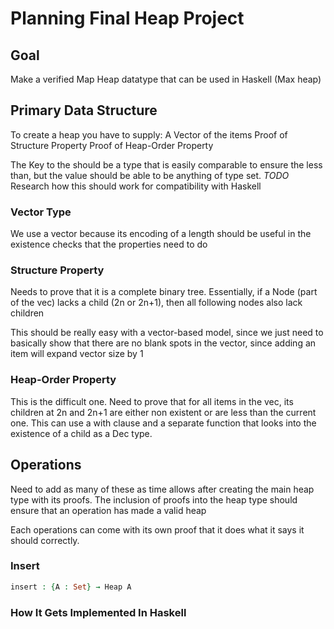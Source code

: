 # Planning Final Heap Project

## Goal
Make a verified Map Heap datatype that can be used in Haskell
(Max heap)
## Primary Data Structure
To create a heap you have to supply:
A Vector of the items
Proof of Structure Property
Proof of Heap-Order Property

The Key to the should be a type that is easily comparable to ensure the less than, but the value should be able to be anything of type set. 
*TODO* Research how this should work for compatibility with Haskell
### Vector Type
We use a vector because its encoding of a length should be useful in the existence checks that the properties need to do
### Structure Property
Needs to prove that it is a complete binary tree.
Essentially, if a Node (part of the vec) lacks a child (2n or 2n+1), then all following nodes also lack children

This should be really easy with a vector-based model, since we just need to basically show that there are no blank spots in the vector, since adding an item will expand vector size by 1
### Heap-Order Property
This is the difficult one. Need to prove that for all items in the vec, its children at 2n and 2n+1 are either non existent or are less than the current one. 
This can use a with clause and a separate function that looks into the existence of a child as a Dec type.

## Operations
Need to add as many of these as time allows after creating the main heap type with its proofs. The inclusion of proofs into the heap type should ensure that an operation has made a valid heap

Each operations can come with its own proof that it does what it says it should correctly. 

### Insert
```agda
insert : {A : Set} → Heap A
```

### How It Gets Implemented In Haskell
